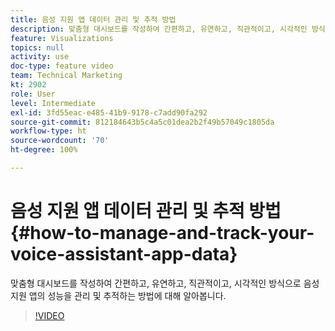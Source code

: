 ```yaml
---
title: 음성 지원 앱 데이터 관리 및 추적 방법
description: 맞춤형 대시보드를 작성하여 간편하고, 유연하고, 직관적이고, 시각적인 방식으로 음성 지원 앱의 성능을 관리 및 추적하는 방법에 대해 알아봅니다.
feature: Visualizations
topics: null
activity: use
doc-type: feature video
team: Technical Marketing
kt: 2902
role: User
level: Intermediate
exl-id: 3fd55eac-e485-41b9-9178-c7add90fa292
source-git-commit: 812184643b5c4a5c01dea2b2f49b57049c1805da
workflow-type: ht
source-wordcount: '70'
ht-degree: 100%

---
```


# 음성 지원 앱 데이터 관리 및 추적 방법 {#how-to-manage-and-track-your-voice-assistant-app-data}

맞춤형 대시보드를 작성하여 간편하고, 유연하고, 직관적이고, 시각적인 방식으로 음성 지원 앱의 성능을 관리 및 추적하는 방법에 대해 알아봅니다.

>[!VIDEO](https://video.tv.adobe.com/v/27224/?quality=12&learn=on)

